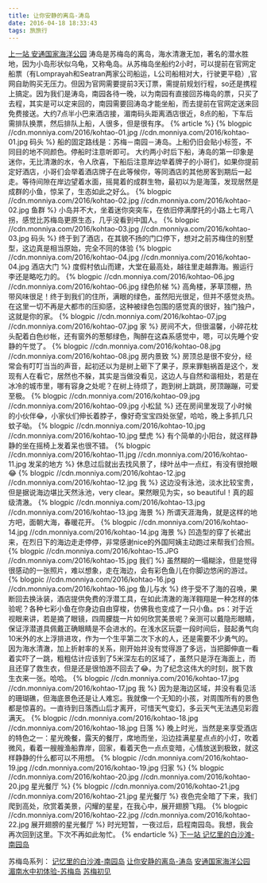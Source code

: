 ```yaml
---
title: 让你安静的离岛-涛岛
date: 2016-04-18 18:33:43
tags: 旅旅行
---
```

[上一站 安通国家海洋公园](//monniya.com/2016/03/03/angthong/)
涛岛是苏梅岛的离岛，海水清澈无加，著名的潜水胜地，因为小岛形状似乌龟，又称龟岛。从苏梅岛坐船约2小时，可以提前在官网定船票（有Lomprayah和Seatran两家公司船运，L公司船相对大，行驶更平稳）,官网自助购买无压力。但因为官网需要提前3天订票，需提前规划行程，so还是携程上搞定。因为我们是涛岛，南园各待一晚，以为南园有直接回苏梅岛的票，只买了去程，其实是可以定来回的，南园需要回涛岛才能坐船，而去提前在官网定送来回免费接送。大约7点半小巴来酒店接，湄南码头距离酒店很近，8点的船，下车后需排队换票，然后排队上船，人很多，但是很有序。
{% article %}
{% blogpic //cdn.monniya.com/2016/kohtao-01.jpg //cdn.monniya.com/2016/kohtao-01.jpg 码头 %}
船的固定路线是：苏梅－南园－涛岛。上船仍旧会贴小标签，不同目的地不同颜色。停船时注意听即可。 大约两小时后下船，涛岛的第一印象是迷你，无比清澈的水，令人欣喜，下船后注意岸边举着牌子的小哥们，如果你提前定好酒店，小哥们会举着酒店牌子在此等候你，等同酒店的其他房客到期后一起走。等待间隙在岸边望着水面，摇晃着的成群生物，最初以为是海藻，发现居然是成群的小鱼，惊呆了，生态如此之好么。 
{% blogpic //cdn.monniya.com/2016/kohtao-02.jpg //cdn.monniya.com/2016/kohtao-02.jpg 鱼群 %}
小岛并不大，坐着迷你突突车，在依旧停满摩托的小路上七弯八拐，感觉比苏梅岛更原生态，几乎没看到中国人。
{% blogpic //cdn.monniya.com/2016/kohtao-03.jpg //cdn.monniya.com/2016/kohtao-03.jpg 码头 %}
终于到了酒店，在其貌不扬的门口停下，想对之前苏梅住的别墅型，这边真是相当原始，完全不同的体验 
{% blogpic //cdn.monniya.com/2016/kohtao-04.jpg //cdn.monniya.com/2016/kohtao-04.jpg 酒店大门 %}
度假村依山而建，大堂在最高处，越往里走越靠海。搬运行李还是略吃力的。 
{% blogpic //cdn.monniya.com/2016/kohtao-06.jpg //cdn.monniya.com/2016/kohtao-06.jpg 绿色阶梯 %}
高角楼，茅草顶棚，热带风味很足！终于到我们的住所，满眼的绿色，虽然阳光很足，但并不感觉炎热。 在这里一切不再是大都市的压抑感，这种被绿色包围的感觉真的很好，独门独户，这就是你的家。
{% blogpic //cdn.monniya.com/2016/kohtao-07.jpg //cdn.monniya.com/2016/kohtao-07.jpg 家 %}
房间不大，但很温馨，小碎花枕头配着白色纱帐，还有窗外的葱郁绿色，陶醉在这森系感觉中，嗯，可以先睡个安静的午觉了。
{% blogpic //cdn.monniya.com/2016/kohtao-08.jpg //cdn.monniya.com/2016/kohtao-08.jpg 房内景致 %}
房顶总是很不安分，经常会有叮叮当当的声音，起初还以为是树上砸下了果子，原来罪魁祸首是这个，发现有人在看它，居然也不躲，其实是当做没看见，这边人与自然和谐相处，若是在冰冷的城市里，哪有容身之处呢？在树上待烦了，跑到树上跳跳，房顶蹦蹦，可爱至极。 
{% blogpic //cdn.monniya.com/2016/kohtao-09.jpg //cdn.monniya.com/2016/kohtao-09.jpg 小松鼠 %}
还在房间里发现了小时候的小伙伴😂，小家伙们伸长着脖子，像好奇宝宝四处张望，哈哈，晚上多抓几只蚊子呦。
{% blogpic //cdn.monniya.com/2016/kohtao-10.jpg //cdn.monniya.com/2016/kohtao-10.jpg 壁虎 %}
有个简单的小阳台，就这样静静的坐在摇椅上发着呆也很不错。 
{% blogpic //cdn.monniya.com/2016/kohtao-11.jpg //cdn.monniya.com/2016/kohtao-11.jpg 发呆的地方 %}
休息过后就出去找风景了，绿叶丛中一点红，有没有很抢眼😂 
{% blogpic //cdn.monniya.com/2016/kohtao-12.jpg //cdn.monniya.com/2016/kohtao-12.jpg 我 %}
这边没有泳池，淡水比较宝贵，但是据说海边堪比天然泳池，very clear。果然眼见为实，so beautiful！真的超级清澈。 
{% blogpic //cdn.monniya.com/2016/kohtao-13.jpg //cdn.monniya.com/2016/kohtao-13.jpg 海景 %}
所谓天涯海角，就是这样的地方吧，面朝大海，春暖花开。
{% blogpic //cdn.monniya.com/2016/kohtao-14.jpg //cdn.monniya.com/2016/kohtao-14.jpg 海景 %}
凹造型的穿了长裙出来，在烈日下的海边走走停停，非常感谢nice的外国阿姨主动跑过来帮我们合照。 
{% blogpic //cdn.monniya.com/2016/kohtao-15.JPG //cdn.monniya.com/2016/kohtao-15.jpg 我们 %}
虽然糊的一塌糊涂，但是觉得很感动的一张照片，难以想象，走在海边，会有彩色鱼儿在你脚边悠闲的游过。
{% blogpic //cdn.monniya.com/2016/kohtao-16.jpg //cdn.monniya.com/2016/kohtao-16.jpg 鱼儿与水 %}
终于受不了海的召唤，果断回去换泳装，酒店提供免费的浮潜工具，在如此清澈的海洋翱翔是一种怎样的体验呢？各种七彩小鱼在你身边自由穿梭，仿佛我也变成了一只小鱼。ps：对于近视眼来讲，若是摘了眼镜，四周朦胧一片如何欣赏美景呢？亲测可以戴隐形眼睛，保证浮潜道具佩戴正确眼睛是不会进水的。在浅水区玩耍一段时间后，鼓起勇气向10米外的水上浮排进攻，作为一个生平第二次下水的人，还是需要不少勇气的。因为海水清澈，加上折射率的关系，刚开始并没有觉得游了多远，当把脚伸直一看着实吓了一跳，粗粗估计应该到了5米深左右的区域了，虽然只是浮在海面上，而且还穿了救生衣，但是还是很怕游不回去了😂。为了纪念这伟大的时刻，脱下救生衣来一张。哈哈。 
{% blogpic //cdn.monniya.com/2016/kohtao-17.jpg //cdn.monniya.com/2016/kohtao-17.jpg 我 %}
因为是海边区域，并没有看见活的珊瑚礁，但海底景色还是让人难忘。我就像一个无知的小孩，对周围所有的景色都是惊喜的。一直待到日落西山后才离开，可惜天气变幻，多云天气无法遇见彩霞满天。 
{% blogpic //cdn.monniya.com/2016/kohtao-18.jpg //cdn.monniya.com/2016/kohtao-18.jpg 日落 %}
晚上时光，当然是来享受酒店的特色之一：星光晚餐，露天的餐厅，席地而坐，沿边挂满星星点点的小灯，吹着微风，看着一艘艘渔船靠岸，回家，看着天色一点点变暗，心情放送到极致，就这样静静的什么都可以不用想。 
{% blogpic //cdn.monniya.com/2016/kohtao-19.jpg //cdn.monniya.com/2016/kohtao-19.jpg 归家 %}
{% blogpic //cdn.monniya.com/2016/kohtao-20.jpg //cdn.monniya.com/2016/kohtao-20.jpg 星光餐厅 %}
{% blogpic //cdn.monniya.com/2016/kohtao-21.jpg //cdn.monniya.com/2016/kohtao-21.jpg 星光餐厅 %}
夜色完全暗了下来，我们爬到高处，欣赏着美景，闪耀的星星，在我心中，展开翅膀飞翔。
{% blogpic //cdn.monniya.com/2016/kohtao-22.jpg //cdn.monniya.com/2016/kohtao-22.jpg 展开翅膀的星光餐厅 %}
时光短暂，一夜过后，启程南园岛。我想，我会再次回到这里。下次不再如此匆忙。
{% endarticle %}
[下一站 记忆里的白沙滩-南园岛](//monniya.com/2016/05/07/nangyuan/)

苏梅岛系列：
[记忆里的白沙滩-南园岛](//monniya.com/2016/05/07/nangyuan/)
[让你安静的离岛-涛岛](//monniya.com/2016/04/18/kohtao/)
[安通国家海洋公园](//monniya.com/2016/03/03/angthong/)
[湄南水中初体验-苏梅岛](//monniya.com/2016/03/02/meinan/)
[苏梅初见](//monniya.com/2016/02/29/samui/)
